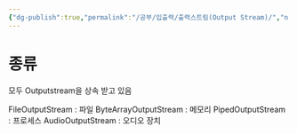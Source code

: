 ```yaml
---
{"dg-publish":true,"permalink":"/공부/입출력/출력스트림(Output Stream)/","noteIcon":""}
---
```


# 종류

모두 Outputstream을 상속 받고 있음

FileOutputStream : 파일
ByteArrayOutputStream : 메모리
PipedOutputStream : 프로세스
AudioOutputStream : 오디오 장치